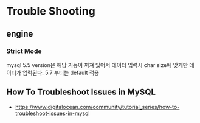 # Trouble Shooting
## engine
### Strict Mode
mysql 5.5 version은 해당 기능이 꺼져 있어서 데이터 입력시 char size에 맞게만 데이터가 입력된다.
5.7 부터는 default 적용

## How To Troubleshoot Issues in MySQL
- https://www.digitalocean.com/community/tutorial_series/how-to-troubleshoot-issues-in-mysql